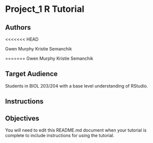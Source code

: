 # Project_1 R Tutorial

## Authors

<<<<<<< HEAD

Gwen Murphy
Kristie Semanchik


=======
Gwen Murphy
Kristie Semanchik


## Target Audience

Students in BIOL 203/204 with a base level understanding of RStudio.

## Instructions



## Objectives



You will need to edit this README.md document when your tutorial is complete to include instructions for using the tutorial.